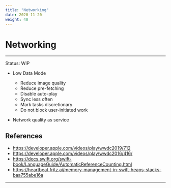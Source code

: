 ```yaml
---
title: "Networking"
date: 2020-11-20
weight: 40
---
```


# Networking
---
Status: WIP

- Low Data Mode
	- Reduce image quality
	- Reduce pre-fetching
	- Disable auto-play
	- Sync less often
	- Mark tasks discretionary
	- Do not block user-initiated work


- Network quality as service


## References

- https://developer.apple.com/videos/play/wwdc2019/712
- https://developer.apple.com/videos/play/wwdc2016/416/
- https://docs.swift.org/swift-book/LanguageGuide/AutomaticReferenceCounting.html
- https://heartbeat.fritz.ai/memory-management-in-swift-heaps-stacks-baa755abe16a

---